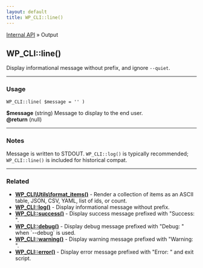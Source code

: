 ```yaml
---
layout: default
title: WP_CLI::line()
---
```


<a href="/docs/internal-api/">Internal API</a> &raquo; Output

## WP_CLI::line()

Display informational message without prefix, and ignore `--quiet`.

***

### Usage

    WP_CLI::line( $message = '' )

<div>
<strong>$message</strong> (string) Message to display to the end user.<br />
<strong>@return</strong> (null) <br /></p>
</div>


***

### Notes

Message is written to STDOUT. `WP_CLI::log()` is typically recommended;
`WP_CLI::line()` is included for historical compat.



***

### Related

<ul>



<li><strong><a href="/docs/internal-api/wp-cli-utils-format-items/">WP_CLI\Utils\format_items()</a></strong> - Render a collection of items as an ASCII table, JSON, CSV, YAML, list of ids, or count.</li>


<li><strong><a href="/docs/internal-api/wp-cli-log/">WP_CLI::log()</a></strong> - Display informational message without prefix.</li>


<li><strong><a href="/docs/internal-api/wp-cli-success/">WP_CLI::success()</a></strong> - Display success message prefixed with &quot;Success: &quot;.</li>


<li><strong><a href="/docs/internal-api/wp-cli-debug/">WP_CLI::debug()</a></strong> - Display debug message prefixed with &quot;Debug: &quot; when `--debug` is used.</li>


<li><strong><a href="/docs/internal-api/wp-cli-warning/">WP_CLI::warning()</a></strong> - Display warning message prefixed with &quot;Warning: &quot;.</li>


<li><strong><a href="/docs/internal-api/wp-cli-error/">WP_CLI::error()</a></strong> - Display error message prefixed with &quot;Error: &quot; and exit script.</li>



</ul>


